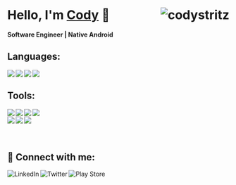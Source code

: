 # Hello, I'm [Cody][website] 👋 <img align="right" src="https://komarev.com/ghpvc/?username=codystritz" alt="codystritz" />

**Software Engineer | Native Android**

## Languages:

<img align="left" src="https://img.shields.io/badge/kotlin-%230095D5.svg?style=for-the-badge&logo=kotlin&logoColor=white" />
<img align="left" src="https://img.shields.io/badge/java-%23ED8B00.svg?style=for-the-badge&logo=java&logoColor=white" />
<img align="left" src="https://img.shields.io/badge/c++-%2300599C.svg?style=for-the-badge&logo=c%2B%2B&logoColor=white" />
<img align="left" src="https://img.shields.io/badge/python-3670A0?style=for-the-badge&logo=python&logoColor=ffdd54" />

<br />

## Tools:

<img align="left" src="https://img.shields.io/badge/Android%20Studio-3DDC84.svg?style=for-the-badge&logo=android-studio&logoColor=white" />
<img align="left" src="https://img.shields.io/badge/Gradle-02303A.svg?style=for-the-badge&logo=Gradle&logoColor=white" />
<img align="left" src="https://img.shields.io/badge/sqlite-%2307405e.svg?style=for-the-badge&logo=sqlite&logoColor=white" />
<img align="left" src="https://img.shields.io/badge/IntelliJIDEA-000000.svg?style=for-the-badge&logo=intellij-idea&logoColor=white" />
<br />
<img align="left" src="https://img.shields.io/badge/Git-F05032?style=for-the-badge&labelColor=F05032&logoColor=ffffff&logo=git" />  
<img align="left" src="https://img.shields.io/badge/Visual%20Studio%20Code-0078d7.svg?style=for-the-badge&logo=visual-studio-code&logoColor=white" />
<img align="left" src="https://img.shields.io/badge/firebase-%23039BE5.svg?style=for-the-badge&logo=firebase" />

<br />
<br />
<br />

## 🤝 Connect with me:

[<img align="left" alt="LinkedIn" src="https://img.shields.io/badge/LinkedIn-0077B5?style=for-the-badge&logo=linkedin&logoColor=white" />][linkedin]
[<img align="left" alt="Twitter" src="https://img.shields.io/badge/Twitter-1DA1F2?style=for-the-badge&logo=twitter&logoColor=white" />][twitter]
[<img align="left" alt="Play Store" src="https://img.shields.io/badge/Google_Play-414141?style=for-the-badge&logo=google-play&logoColor=white" />][playstore]

<br />


[website]: https://www.codystritz.com
[twitter]: https://twitter.com/CodyStritz
[linkedin]: https://www.linkedin.com/in/codystritz
[playstore]: https://play.google.com/store/apps/dev?id=9028817539761901588
